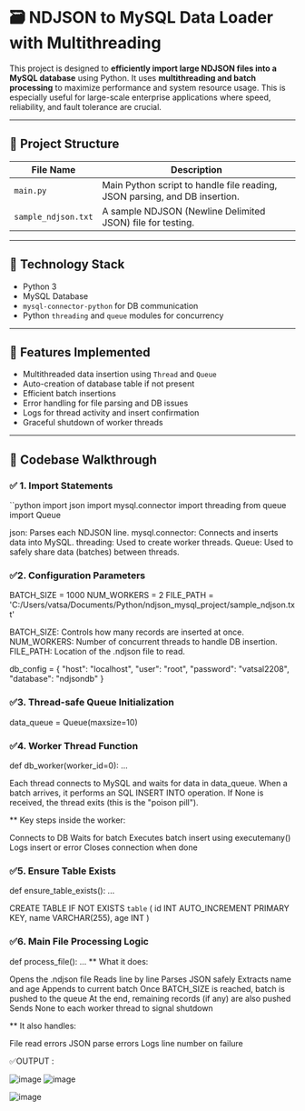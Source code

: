 # 🗃️ NDJSON to MySQL Data Loader with Multithreading

This project is designed to **efficiently import large NDJSON files into a MySQL database** using Python. It uses **multithreading and batch processing** to maximize performance and system resource usage. This is especially useful for large-scale enterprise applications where speed, reliability, and fault tolerance are crucial.

---

## 📂 Project Structure

| File Name            | Description                                                                 |
|----------------------|-----------------------------------------------------------------------------|
| `main.py`            | Main Python script to handle file reading, JSON parsing, and DB insertion.  |
| `sample_ndjson.txt`  | A sample NDJSON (Newline Delimited JSON) file for testing.                  |
---
## 🔧 Technology Stack

- Python 3
- MySQL Database
- `mysql-connector-python` for DB communication
- Python `threading` and `queue` modules for concurrency
---
## 📌 Features Implemented

- Multithreaded data insertion using `Thread` and `Queue`
- Auto-creation of database table if not present
- Efficient batch insertions
- Error handling for file parsing and DB issues
- Logs for thread activity and insert confirmation
- Graceful shutdown of worker threads
---
## 📜 Codebase Walkthrough

### ✅ 1. **Import Statements**

``python
import json
import mysql.connector
import threading
from queue import Queue

json: Parses each NDJSON line.
mysql.connector: Connects and inserts data into MySQL.
threading: Used to create worker threads.
Queue: Used to safely share data (batches) between threads.

 ### ✅2. Configuration Parameters
BATCH_SIZE = 1000
NUM_WORKERS = 2
FILE_PATH = 'C:/Users/vatsa/Documents/Python/ndjson_mysql_project/sample_ndjson.txt'

BATCH_SIZE: Controls how many records are inserted at once.
NUM_WORKERS: Number of concurrent threads to handle DB insertion.
FILE_PATH: Location of the .ndjson file to read.

db_config = {
    "host": "localhost",
    "user": "root",
    "password": "vatsal2208",
    "database": "ndjsondb"
}
### ✅3. Thread-safe Queue Initialization
data_queue = Queue(maxsize=10)

### ✅4. Worker Thread Function
def db_worker(worker_id=0):
    ...

Each thread connects to MySQL and waits for data in data_queue.
When a batch arrives, it performs an SQL INSERT INTO operation.
If None is received, the thread exits (this is the "poison pill").

 ** Key steps inside the worker:

Connects to DB
Waits for batch
Executes batch insert using executemany()
Logs insert or error
Closes connection when done
    
### ✅5. Ensure Table Exists
def ensure_table_exists():
    ...
    
CREATE TABLE IF NOT EXISTS `table` (
    id INT AUTO_INCREMENT PRIMARY KEY,
    name VARCHAR(255),
    age INT
)

### ✅6. Main File Processing Logic
def process_file():
    ...
** What it does:

Opens the .ndjson file
Reads line by line
Parses JSON safely
Extracts name and age
Appends to current batch
Once BATCH_SIZE is reached, batch is pushed to the queue
At the end, remaining records (if any) are also pushed
Sends None to each worker thread to signal shutdown

** It also handles:

File read errors
JSON parse errors
Logs line number on failure

 
 ✅OUTPUT :

![image](https://github.com/user-attachments/assets/dd4355ad-08a5-4907-8028-61e6bc13c127)
![image](https://github.com/user-attachments/assets/8feb4895-8c74-4799-aea3-71e8792e620c)



![image](https://github.com/user-attachments/assets/12838b56-6061-470a-b99f-733127c6cc53)
